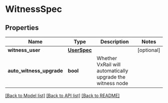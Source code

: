 # WitnessSpec

## Properties
Name | Type | Description | Notes
------------ | ------------- | ------------- | -------------
**witness_user** | [**UserSpec**](UserSpec.md) |  | [optional] 
**auto_witness_upgrade** | **bool** | Whether VxRail will automatically upgrade the witness node | 

[[Back to Model list]](../README.md#documentation-for-models) [[Back to API list]](../README.md#documentation-for-api-endpoints) [[Back to README]](../README.md)

